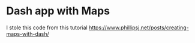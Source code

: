 # Dash app with Maps

I stole this code from this tutorial https://www.phillipsj.net/posts/creating-maps-with-dash/

